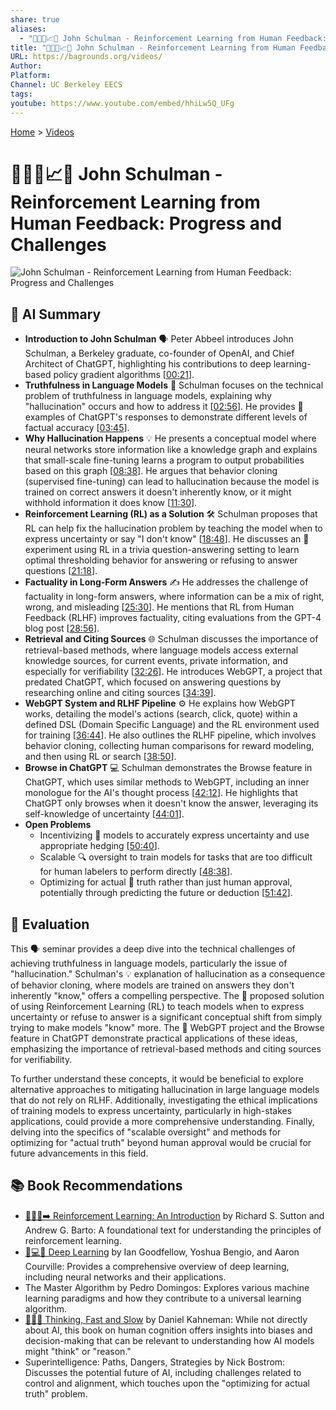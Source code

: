 ```yaml
---
share: true
aliases:
  - "🤖🧑‍💻📈🚧 John Schulman - Reinforcement Learning from Human Feedback: Progress and Challenges"
title: "🤖🧑‍💻📈🚧 John Schulman - Reinforcement Learning from Human Feedback: Progress and Challenges"
URL: https://bagrounds.org/videos/
Author: 
Platform: 
Channel: UC Berkeley EECS
tags: 
youtube: https://www.youtube.com/embed/hhiLw5Q_UFg
---
```

[Home](../index.md) > [Videos](./index.md)  
# 🤖🧑‍💻📈🚧 John Schulman - Reinforcement Learning from Human Feedback: Progress and Challenges  
![John Schulman - Reinforcement Learning from Human Feedback: Progress and Challenges](https://www.youtube.com/embed/hhiLw5Q_UFg)  
  
## 🤖 AI Summary  
* **Introduction to John Schulman** 🗣️ Peter Abbeel introduces John Schulman, a Berkeley graduate, co-founder of OpenAI, and Chief Architect of ChatGPT, highlighting his contributions to deep learning-based policy gradient algorithms \[[00:21](http://www.youtube.com/watch?v=hhiLw5Q_UFg&t=21)\].  
* **Truthfulness in Language Models** 🧠 Schulman focuses on the technical problem of truthfulness in language models, explaining why "hallucination" occurs and how to address it \[[02:56](http://www.youtube.com/watch?v=hhiLw5Q_UFg&t=176)\]. He provides 📝 examples of ChatGPT's responses to demonstrate different levels of factual accuracy \[[03:45](http://www.youtube.com/watch?v=hhiLw5Q_UFg&t=225)\].  
* **Why Hallucination Happens** 💡 He presents a conceptual model where neural networks store information like a knowledge graph and explains that small-scale fine-tuning learns a program to output probabilities based on this graph \[[08:38](http://www.youtube.com/watch?v=hhiLw5Q_UFg&t=518)\]. He argues that behavior cloning (supervised fine-tuning) can lead to hallucination because the model is trained on correct answers it doesn't inherently know, or it might withhold information it does know \[[11:30](http://www.youtube.com/watch?v=hhiLw5Q_UFg&t=690)\].  
* **Reinforcement Learning (RL) as a Solution** 🛠️ Schulman proposes that RL can help fix the hallucination problem by teaching the model when to express uncertainty or say "I don't know" \[[18:48](http://www.youtube.com/watch?v=hhiLw5Q_UFg&t=1128)\]. He discusses an 🧪 experiment using RL in a trivia question-answering setting to learn optimal thresholding behavior for answering or refusing to answer questions \[[21:18](http://www.youtube.com/watch?v=hhiLw5Q_UFg&t=1278)\].  
* **Factuality in Long-Form Answers** ✍️ He addresses the challenge of factuality in long-form answers, where information can be a mix of right, wrong, and misleading \[[25:30](http://www.youtube.com/watch?v=hhiLw5Q_UFg&t=1530)\]. He mentions that RL from Human Feedback (RLHF) improves factuality, citing evaluations from the GPT-4 blog post \[[28:56](http://www.youtube.com/watch?v=hhiLw5Q_UFg&t=1736)\].  
* **Retrieval and Citing Sources** 🌐 Schulman discusses the importance of retrieval-based methods, where language models access external knowledge sources, for current events, private information, and especially for verifiability \[[32:26](http://www.youtube.com/watch?v=hhiLw5Q_UFg&t=1946)\]. He introduces WebGPT, a project that predated ChatGPT, which focused on answering questions by researching online and citing sources \[[34:39](http://www.youtube.com/watch?v=hhiLw5Q_UFg&t=2079)\].  
* **WebGPT System and RLHF Pipeline** ⚙️ He explains how WebGPT works, detailing the model's actions (search, click, quote) within a defined DSL (Domain Specific Language) and the RL environment used for training \[[36:44](http://www.youtube.com/watch?v=hhiLw5Q_UFg&t=2204)\]. He also outlines the RLHF pipeline, which involves behavior cloning, collecting human comparisons for reward modeling, and then using RL or search \[[38:50](http://www.youtube.com/watch?v=hhiLw5Q_UFg&t=2330)\].  
* **Browse in ChatGPT** 💻 Schulman demonstrates the Browse feature in ChatGPT, which uses similar methods to WebGPT, including an inner monologue for the AI's thought process \[[42:12](http://www.youtube.com/watch?v=hhiLw5Q_UFg&t=2532)\]. He highlights that ChatGPT only browses when it doesn't know the answer, leveraging its self-knowledge of uncertainty \[[44:01](http://www.youtube.com/watch?v=hhiLw5Q_UFg&t=2641)\].  
* **Open Problems**  
    * Incentivizing 🎯 models to accurately express uncertainty and use appropriate hedging \[[50:40](http://www.youtube.com/watch?v=hhiLw5Q_UFg&t=3040)\].  
    * Scalable 🔍 oversight to train models for tasks that are too difficult for human labelers to perform directly \[[48:38](http://www.youtube.com/watch?v=hhiLw5Q_UFg&t=2918)\].  
    * Optimizing for actual 💯 truth rather than just human approval, potentially through predicting the future or deduction \[[51:42](http://www.youtube.com/watch?v=hhiLw5Q_UFg&t=3102)\].  
  
## 🤔 Evaluation  
This 🗣️ seminar provides a deep dive into the technical challenges of achieving truthfulness in language models, particularly the issue of "hallucination." Schulman's 💡 explanation of hallucination as a consequence of behavior cloning, where models are trained on answers they don't inherently "know," offers a compelling perspective. The 🚀 proposed solution of using Reinforcement Learning (RL) to teach models when to express uncertainty or refuse to answer is a significant conceptual shift from simply trying to make models "know" more. The 🧪 WebGPT project and the Browse feature in ChatGPT demonstrate practical applications of these ideas, emphasizing the importance of retrieval-based methods and citing sources for verifiability.  
  
To further understand these concepts, it would be beneficial to explore alternative approaches to mitigating hallucination in large language models that do not rely on RLHF. Additionally, investigating the ethical implications of training models to express uncertainty, particularly in high-stakes applications, could provide a more comprehensive understanding. Finally, delving into the specifics of "scalable oversight" and methods for optimizing for "actual truth" beyond human approval would be crucial for future advancements in this field.  
  
## 📚 Book Recommendations  
* [🤖➕🧠➡️ Reinforcement Learning: An Introduction](../books/reinforcement-learning-an-introduction.md) by Richard S. Sutton and Andrew G. Barto: A foundational text for understanding the principles of reinforcement learning.  
* [🧠💻🤖 Deep Learning](../books/deep-learning.md) by Ian Goodfellow, Yoshua Bengio, and Aaron Courville: Provides a comprehensive overview of deep learning, including neural networks and their applications.  
* The Master Algorithm by Pedro Domingos: Explores various machine learning paradigms and how they contribute to a universal learning algorithm.  
* [🤔🐇🐢 Thinking, Fast and Slow](../books/thinking-fast-and-slow.md) by Daniel Kahneman: While not directly about AI, this book on human cognition offers insights into biases and decision-making that can be relevant to understanding how AI models might "think" or "reason."  
* Superintelligence: Paths, Dangers, Strategies by Nick Bostrom: Discusses the potential future of AI, including challenges related to control and alignment, which touches upon the "optimizing for actual truth" problem.